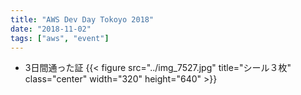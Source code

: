 ```yaml
---
title: "AWS Dev Day Tokoyo 2018"
date: "2018-11-02"
tags: ["aws", "event"]
---
```


* 3日間通った証
  {{< figure src="../img_7527.jpg" title="シール３枚" class="center" width="320" height="640" >}}
